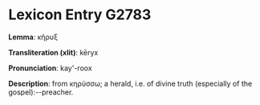 # Lexicon Entry G2783

**Lemma**: κῆρυξ

**Transliteration (xlit)**: kēryx

**Pronunciation**: kay'-roox

**Description**:
from κηρύσσω; a herald, i.e. of divine truth (especially of the gospel):--preacher.
